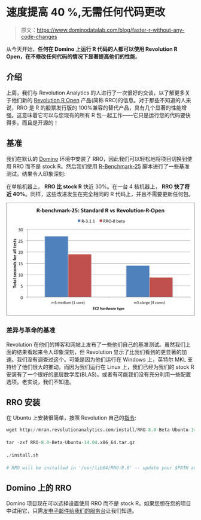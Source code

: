 # 速度提高 40 %,无需任何代码更改

> 原文：<https://www.dominodatalab.com/blog/faster-r-without-any-code-changes>

从今天开始，**任何在 Domino 上运行 R 代码的人都可以使用 Revolution R Open，在不修改任何代码的情况下显著提高他们的性能**。

## 介绍

上周，我们与 Revolution Analytics 的人进行了一次很好的交谈，以了解更多关于他们新的 [Revolution R Open](http://revolutionanalytics.com/revolution-r-open) 产品(简称 RRO)的信息。对于那些不知道的人来说，RRO 是 R 的股票发行版的 100%兼容的替代产品，具有几个显著的性能增强。这意味着它可以与您现有的所有 R 包一起工作——它只是运行您的代码要快得多。而且是开源的！

## 基准

我们在默认的 [Domino](https://www.dominodatalab.com?utm_source=blog&utm_medium=post&utm_campaign=faster-r-without-any-code-changes) 环境中安装了 RRO，因此我们可以轻松地将项目切换到使用 RRO 而不是 stock R。然后我们使用 [R-Benchmark-25](http://r.research.att.com/benchmarks/R-benchmark-25.R) 脚本进行了一些基准测试。结果令人印象深刻:

在单核机器上， **RRO 比 stock R** 快近 30%。在一台 4 核机器上， **RRO 快了将近 40%**。同样，这些改进发生在完全相同的 R 代码上，并且不需要更新任何包。

![R-benchmark-25: Standard R vs Revolution-R-Open](img/d871fcb7e3283c51d41bf85aa8edba7d.png)

### 差异与革命的基准

Revolution 在他们的博客和网站上发布了一些他们自己的基准测试。虽然我们上面的结果看起来令人印象深刻，但 Revolution 显示了比我们看到的更显著的加速。我们没有调查过这个。可能是因为他们运行在 Windows 上，英特尔 MKL 支持给了他们很大的推动，而因为我们运行在 Linux 上，我们已经为我们的 stock R 安装有了一个很好的底层数学库(BLAS)。或者有可能我们没有充分利用一些配置选项。老实说，我们不知道。

## RRO 安装

在 Ubuntu 上安装很简单，按照 Revolution 自己的[指令](http://mran.revolutionanalytics.com/documents/rro/installation):

```py
wget http://mran.revolutionanalytics.com/install/RRO-8.0-Beta-Ubuntu-14.04.x86_64.tar.gz

tar -zxf RRO-8.0-Beta-Ubuntu-14.04.x86_64.tar.gz

./install.sh

# RRO will be installed in '/usr/lib64/RRO-8.0' -- update your $PATH accordingly

```

## Domino 上的 RRO

Domino 项目现在可以选择设置使用 RRO 而不是 stock R。如果您想在您的项目中试用它，只需[发电子邮件给我们的服务台](mailto:support@dominodatalab.com?utm_source=blog&utm_medium=post&utm_campaign=faster-r-without-any-code-changes)让我们知道。